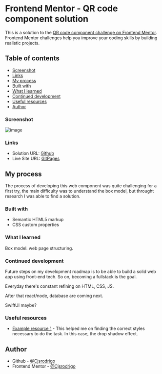 # Frontend Mentor - QR code component solution

This is a solution to the [QR code component challenge on Frontend Mentor](https://www.frontendmentor.io/challenges/qr-code-component-iux_sIO_H). Frontend Mentor challenges help you improve your coding skills by building realistic projects.

## Table of contents


  - [Screenshot](#screenshot)
  - [Links](#links)
  - [My process](#my-process)
  - [Built with](#built-with)
  - [What I learned](#what-i-learned)
  - [Continued development](#continued-development)
  - [Useful resources](#useful-resources)
  - [Author](#author)

### Screenshot

![image](https://github.com/Cjsrodrigo/QR-Code-component/assets/154842867/31bdf418-2f0b-4947-bf1a-4698d0390fc6)


### Links

- Solution URL: [Github]([https://your-solution-url.com](https://github.com/Cjsrodrigo/Cjsrodrigo.github.io))
- Live Site URL: [GitPages]([https://your-live-site-url.com](https://github.com/Cjsrodrigo/Cjsrodrigo.github.io))

## My process

The process of developing this web component was quite challenging for a first try, the main difficulty was to understand the box model, but throught research I was able to find a solution.

### Built with

- Semantic HTML5 markup
- CSS custom properties

### What I learned

Box model.
web page structuring.


### Continued development

Future steps on my development roadmap is to be able to build a solid web app using front-end tech.
So on, becoming a fullstack is the goal.

Everyday there's constant refining on HTML, CSS, JS. 

After that react/node, database are coming next.

SwiftUI maybe?

### Useful resources

- [Example resource 1](https://developer.mozilla.org/en-US/docs/Web/CSS/filter-function/drop-shadow) - This helped me on finding the correct styles necessary to do the task. In this case, the drop shadow effect.


## Author

- Github - [@Cjsrodrigo](https://github.com/Cjsrodrigo)
- Frontend Mentor - [@Cjsrodrigo](https://www.frontendmentor.io/profile/Cjsrodrigo)


